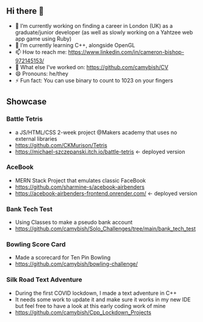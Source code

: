 ## Hi there 👋

- 🔭 I’m currently working on finding a career in London (UK) as a graduate/junior developer (as well as slowly working on a Yahtzee web app game using Ruby)
- 🌱 I’m currently learning C++, alongside OpenGL
- 📫 How to reach me: https://www.linkedin.com/in/cameron-bishop-972145153/
- 👔 What else I've worked on: https://github.com/camybish/CV
- 😄 Pronouns: he/they
- ⚡ Fun fact: You can use binary to count to 1023 on your fingers 

## Showcase
### Battle Tetris 
- a JS/HTML/CSS 2-week project @Makers academy that uses no external libraries
- https://github.com/CKMurison/Tetris
- https://michael-szczepanski.itch.io/battle-tetris <- deployed version


### AceBook 
- MERN Stack Project that emulates classic FaceBook
- https://github.com/sharmine-s/acebook-airbenders
- https://acebook-airbenders-frontend.onrender.com/ <- deployed version


### Bank Tech Test
- Using Classes to make a pseudo bank account
- https://github.com/camybish/Solo_Challenges/tree/main/bank_tech_test


### Bowling Score Card
- Made a scorecard for Ten Pin Bowling
- https://github.com/camybish/bowling-challenge/


### Silk Road Text Adventure
- During the first COVID lockdown, I made a text adventure in C++
- It needs some work to update it and make sure it works in my new IDE but feel free to have a look at this early coding work of mine
- https://github.com/camybish/Cpp_Lockdown_Projects
